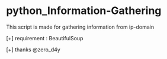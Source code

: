 # python_Information-Gathering

This script is made for gathering information from ip-domain 

[+] requirement : BeautifulSoup

[+] thanks @zero_d4y

